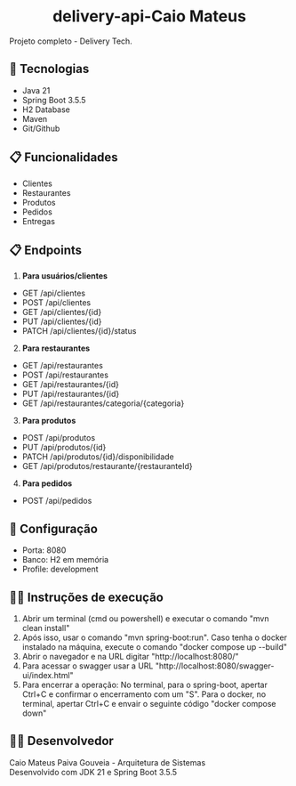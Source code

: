 <h1 align="center">delivery-api-Caio Mateus</h1>

Projeto completo - Delivery Tech.

## 🚀 Tecnologias
- Java 21
- Spring Boot 3.5.5
- H2 Database
- Maven
- Git/Github

## 📋 Funcionalidades
- Clientes
- Restaurantes
- Produtos
- Pedidos
- Entregas

## 📋 Endpoints
1. **Para usuários/clientes**
- GET    /api/clientes
- POST   /api/clientes
- GET    /api/clientes/{id}
- PUT    /api/clientes/{id}
- PATCH /api/clientes/{id}/status

2. **Para restaurantes**
- GET    /api/restaurantes
- POST   /api/restaurantes
- GET    /api/restaurantes/{id}
- PUT    /api/restaurantes/{id}
- GET    /api/restaurantes/categoria/{categoria}

3. **Para produtos**
- POST    /api/produtos
- PUT   /api/produtos/{id}
- PATCH    /api/produtos/{id}/disponibilidade
- GET /api/produtos/restaurante/{restauranteId}

4. **Para pedidos**
- POST   /api/pedidos


## 🔧 Configuração
- Porta: 8080
- Banco: H2 em memória
- Profile: development

## 🏃‍♂️ Instruções de execução
1. Abrir um terminal (cmd ou powershell) e executar o comando "mvn clean install"
2. Após isso, usar o comando "mvn spring-boot:run". Caso tenha o docker instalado na máquina, execute o comando "docker compose up --build"
3. Abrir o navegador e na URL digitar "http://localhost:8080/"
4. Para acessar o swagger usar a URL "http://localhost:8080/swagger-ui/index.html"
5. Para encerrar a operação: No terminal, para o spring-boot, apertar Ctrl+C e confirmar o encerramento com um "S". Para o docker, no terminal, apertar Ctrl+C e envair o seguinte código "docker compose down"


## 👨‍💻 Desenvolvedor
Caio Mateus Paiva Gouveia - Arquitetura de Sistemas  
Desenvolvido com JDK 21 e Spring Boot 3.5.5